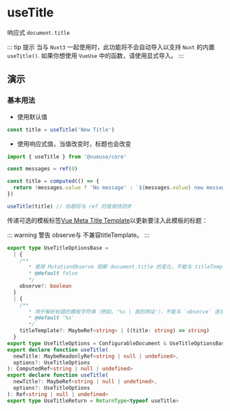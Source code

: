 # useTitle

响应式 `document.title`

::: tip 提示
当与 `Nuxt3` 一起使用时，此功能将不会自动导入以支持 `Nuxt` 的内置`useTitle()`. 如果你想使用 `VueUse` 中的函数，请使用显式导入。
:::


## 演示

<demo src="./demo.vue" title="useTitle" desc=""></demo>


### 基本用法

- 使用默认值

```ts
const title = useTitle('New Title')
```

- 使用响应式值，当值改变时，标题也会改变

```ts
import { useTitle } from '@vueuse/core'

const messages = ref(0)

const title = computed(() => {
  return !messages.value ? 'No message' : `${messages.value} new messages`
})

useTitle(title) // 标题将与 ref 的值保持同步
```

传递可选的模板标签[Vue Meta Title Template](https://vue-meta.nuxtjs.org/guide/metainfo.html)以更新要注入此模板的标题：

::: warning 警告
observe与 不兼容titleTemplate。
:::


```ts
export type UseTitleOptionsBase =
  | {
    /**
       * 使用 MutationObserve 观察 document.title 的变化，不能与 titleTemplate 选项一起使用。
       * @default false
       */
    observe?: boolean
  }
  | {
    /**
       * 用于解析标题的模板字符串（例如，'%s | 我的网站'），不能与 `observe` 选项一起使用
       * @default '%s'
       */
    titleTemplate?: MaybeRef<string> | ((title: string) => string)
  }
export type UseTitleOptions = ConfigurableDocument & UseTitleOptionsBase
export declare function useTitle(
  newTitle: MaybeReadonlyRef<string | null | undefined>,
  options?: UseTitleOptions
): ComputedRef<string | null | undefined>
export declare function useTitle(
  newTitle?: MaybeRef<string | null | undefined>,
  options?: UseTitleOptions
): Ref<string | null | undefined>
export type UseTitleReturn = ReturnType<typeof useTitle>
```
